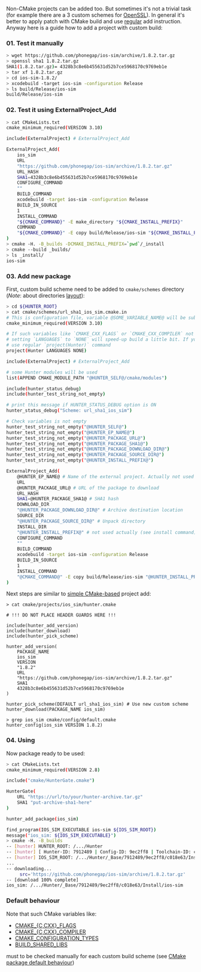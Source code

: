 Non-CMake projects can be added too. But sometimes it's not a trivial task (for example
there are a 3 custom schemes for [OpenSSL](https://github.com/cpp-pm/hunter/blob/master/cmake/projects/OpenSSL/hunter.cmake)). In general it's better to apply patch with CMake build and use [regular](https://github.com/ruslo/hunter/wiki/usr.adding.new.package) add instruction. Anyway here is a guide how to add a project with custom build:

### 01. Test it manually
```bash
> wget https://github.com/phonegap/ios-sim/archive/1.8.2.tar.gz
> openssl sha1 1.8.2.tar.gz
SHA1(1.8.2.tar.gz)= 4328b3c8e6b455631d52b7ce5968170c9769eb1e
> tar xf 1.8.2.tar.gz
> cd ios-sim-1.8.2/
> xcodebuild -target ios-sim -configuration Release
> ls build/Release/ios-sim
build/Release/ios-sim
```

### 02. Test it using ExternalProject_Add
```bash
> cat CMakeLists.txt
cmake_minimum_required(VERSION 3.10)

include(ExternalProject) # ExternalProject_Add

ExternalProject_Add(
    ios_sim
    URL
    "https://github.com/phonegap/ios-sim/archive/1.8.2.tar.gz"
    URL_HASH
    SHA1=4328b3c8e6b455631d52b7ce5968170c9769eb1e
    CONFIGURE_COMMAND
    ""
    BUILD_COMMAND
    xcodebuild -target ios-sim -configuration Release
    BUILD_IN_SOURCE
    1
    INSTALL_COMMAND
    "${CMAKE_COMMAND}" -E make_directory "${CMAKE_INSTALL_PREFIX}"
    COMMAND
    "${CMAKE_COMMAND}" -E copy build/Release/ios-sim "${CMAKE_INSTALL_PREFIX}"
)
> cmake -H. -B_builds -DCMAKE_INSTALL_PREFIX=`pwd`/_install
> cmake --build _builds/
> ls _install/
ios-sim
```
### 03. Add new package
First, custom build scheme need to be added to `cmake/schemes` directory
(*Note*: about directories [layout](https://github.com/ruslo/hunter/wiki/dev.layout)):
```bash
> cd ${HUNTER_ROOT}
> cat cmake/schemes/url_sha1_ios_sim.cmake.in
# This is configuration file, variable @SOME_VARIABLE_NAME@ will be substituted during configure_file command
cmake_minimum_required(VERSION 3.10)

# If such variables like `CMAKE_CXX_FLAGS` or `CMAKE_CXX_COMPILER` not used by scheme
# setting `LANGUAGES` to `NONE` will speed-up build a little bit. If you have any problems/glitches
# use regular `project(Hunter)` command
project(Hunter LANGUAGES NONE)

include(ExternalProject) # ExternalProject_Add

# some Hunter modules will be used
list(APPEND CMAKE_MODULE_PATH "@HUNTER_SELF@/cmake/modules")

include(hunter_status_debug)
include(hunter_test_string_not_empty)

# print this message if HUNTER_STATUS_DEBUG option is ON
hunter_status_debug("Scheme: url_sha1_ios_sim")

# Check variables is not empty
hunter_test_string_not_empty("@HUNTER_SELF@")
hunter_test_string_not_empty("@HUNTER_EP_NAME@")
hunter_test_string_not_empty("@HUNTER_PACKAGE_URL@")
hunter_test_string_not_empty("@HUNTER_PACKAGE_SHA1@")
hunter_test_string_not_empty("@HUNTER_PACKAGE_DOWNLOAD_DIR@")
hunter_test_string_not_empty("@HUNTER_PACKAGE_SOURCE_DIR@")
hunter_test_string_not_empty("@HUNTER_INSTALL_PREFIX@")

ExternalProject_Add(
    @HUNTER_EP_NAME@ # Name of the external project. Actually not used set for beautify logging messages
    URL
    @HUNTER_PACKAGE_URL@ # URL of the package to download
    URL_HASH
    SHA1=@HUNTER_PACKAGE_SHA1@ # SHA1 hash
    DOWNLOAD_DIR
    "@HUNTER_PACKAGE_DOWNLOAD_DIR@" # Archive destination location
    SOURCE_DIR
    "@HUNTER_PACKAGE_SOURCE_DIR@" # Unpack directory
    INSTALL_DIR
    "@HUNTER_INSTALL_PREFIX@" # not used actually (see install command)
    CONFIGURE_COMMAND
    ""
    BUILD_COMMAND
    xcodebuild -target ios-sim -configuration Release
    BUILD_IN_SOURCE
    1
    INSTALL_COMMAND
    "@CMAKE_COMMAND@" -E copy build/Release/ios-sim "@HUNTER_INSTALL_PREFIX@"
)
```
Next steps are similar to [simple CMake-based](https://github.com/ruslo/hunter/wiki/usr.adding.new.package)
project add:
```
> cat cmake/projects/ios_sim/hunter.cmake

# !!! DO NOT PLACE HEADER GUARDS HERE !!!

include(hunter_add_version)
include(hunter_download)
include(hunter_pick_scheme)

hunter_add_version(
    PACKAGE_NAME
    ios_sim
    VERSION
    "1.8.2"
    URL
    "https://github.com/phonegap/ios-sim/archive/1.8.2.tar.gz"
    SHA1
    4328b3c8e6b455631d52b7ce5968170c9769eb1e
)

hunter_pick_scheme(DEFAULT url_sha1_ios_sim) # Use new custom scheme
hunter_download(PACKAGE_NAME ios_sim)
```
```
> grep ios_sim cmake/config/default.cmake
hunter_config(ios_sim VERSION 1.8.2)
```

### 04. Using
Now package ready to be used:
```bash
> cat CMakeLists.txt
cmake_minimum_required(VERSION 2.8)

include("cmake/HunterGate.cmake")

HunterGate(
    URL "https://url/to/your/hunter-archive.tar.gz"
    SHA1 "put-archive-sha1-here"
)

hunter_add_package(ios_sim)

find_program(IOS_SIM_EXECUTABLE ios-sim ${IOS_SIM_ROOT})
message("ios_sim: ${IOS_SIM_EXECUTABLE}")
> cmake -H. -B_builds
-- [hunter] HUNTER_ROOT: /.../Hunter
-- [hunter] [ Hunter-ID: 7912489 | Config-ID: 9ec2ff8 | Toolchain-ID: c018e63 ]
-- [hunter] IOS_SIM_ROOT: /.../Hunter/_Base/7912489/9ec2ff8/c018e63/Install (ver.: 1.8.2)
...
-- downloading...
     src='https://github.com/phonegap/ios-sim/archive/1.8.2.tar.gz'
-- [download 100% complete]
ios_sim: /.../Hunter/_Base/7912489/9ec2ff8/c018e63/Install/ios-sim
```

### Default behaviour

Note that such CMake variables like:
* [CMAKE_{C,CXX}_FLAGS](http://www.cmake.org/cmake/help/v3.2/variable/CMAKE_LANG_FLAGS.html)
* [CMAKE_{C,CXX}_COMPILER](http://www.cmake.org/cmake/help/v3.2/variable/CMAKE_LANG_FLAGS.html)
* [CMAKE_CONFIGURATION_TYPES](http://www.cmake.org/cmake/help/v3.2/variable/CMAKE_CONFIGURATION_TYPES.html)
* [BUILD_SHARED_LIBS](http://www.cmake.org/cmake/help/v3.2/variable/BUILD_SHARED_LIBS.html)

must to be checked manually for each custom build scheme (see [CMake package default behaviour](https://github.com/ruslo/hunter/wiki/usr.adding.new.package#default-behaviour))
